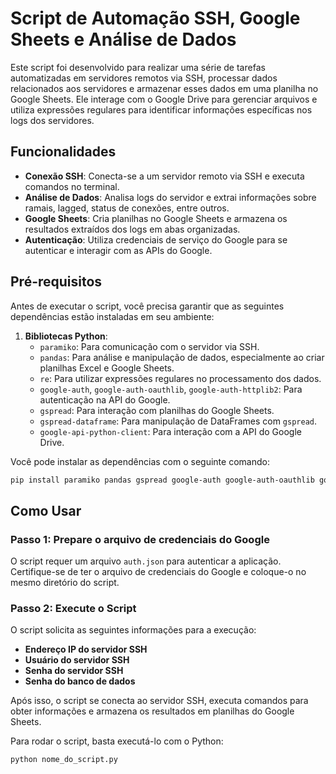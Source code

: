 # Script de Automação SSH, Google Sheets e Análise de Dados

Este script foi desenvolvido para realizar uma série de tarefas automatizadas em servidores remotos via SSH, processar dados relacionados aos servidores e armazenar esses dados em uma planilha no Google Sheets. Ele interage com o Google Drive para gerenciar arquivos e utiliza expressões regulares para identificar informações específicas nos logs dos servidores.

## Funcionalidades

- **Conexão SSH**: Conecta-se a um servidor remoto via SSH e executa comandos no terminal.
- **Análise de Dados**: Analisa logs do servidor e extrai informações sobre ramais, lagged, status de conexões, entre outros.
- **Google Sheets**: Cria planilhas no Google Sheets e armazena os resultados extraídos dos logs em abas organizadas.
- **Autenticação**: Utiliza credenciais de serviço do Google para se autenticar e interagir com as APIs do Google.

## Pré-requisitos

Antes de executar o script, você precisa garantir que as seguintes dependências estão instaladas em seu ambiente:

1. **Bibliotecas Python**:
   - `paramiko`: Para comunicação com o servidor via SSH.
   - `pandas`: Para análise e manipulação de dados, especialmente ao criar planilhas Excel e Google Sheets.
   - `re`: Para utilizar expressões regulares no processamento dos dados.
   - `google-auth`, `google-auth-oauthlib`, `google-auth-httplib2`: Para autenticação na API do Google.
   - `gspread`: Para interação com planilhas do Google Sheets.
   - `gspread-dataframe`: Para manipulação de DataFrames com `gspread`.
   - `google-api-python-client`: Para interação com a API do Google Drive.

Você pode instalar as dependências com o seguinte comando:

```bash
pip install paramiko pandas gspread google-auth google-auth-oauthlib google-auth-httplib2 google-api-python-client gspread-dataframe
```

## Como Usar

### Passo 1: Prepare o arquivo de credenciais do Google

O script requer um arquivo `auth.json` para autenticar a aplicação. Certifique-se de ter o arquivo de credenciais do Google e coloque-o no mesmo diretório do script.

### Passo 2: Execute o Script

O script solicita as seguintes informações para a execução:

- **Endereço IP do servidor SSH**
- **Usuário do servidor SSH**
- **Senha do servidor SSH**
- **Senha do banco de dados**

Após isso, o script se conecta ao servidor SSH, executa comandos para obter informações e armazena os resultados em planilhas do Google Sheets.

Para rodar o script, basta executá-lo com o Python:

```bash
python nome_do_script.py



